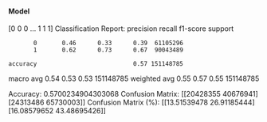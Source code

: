 #### Model
[0 0 0 ... 1 1 1]
Classification Report:
              precision    recall  f1-score   support

           0       0.46      0.33      0.39  61105296
           1       0.62      0.73      0.67  90043489

    accuracy                           0.57 151148785
   macro avg       0.54      0.53      0.53 151148785
weighted avg       0.55      0.57      0.55 151148785

Accuracy: 0.5700234904303068
Confusion Matrix:
[[20428355 40676941]
 [24313486 65730003]]
Confusion Matrix (%):
[[13.51539478 26.91185444]
 [16.08579652 43.48695426]]

